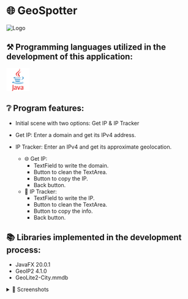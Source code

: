 # 🌐 GeoSpotter
<img src="https://i.imgur.com/1aJHmia.png" title="Logo" alt="Logo" width="580" height="70">

## ⚒️ Programming languages utilized in the development of this application:
  <img src="https://github.com/devicons/devicon/blob/master/icons/java/java-original-wordmark.svg" title="Java" alt="Java" width="60" height="60"/>

## ❔ Program features:
- Initial scene with two options: Get IP & IP Tracker
- Get IP: Enter a domain and get its IPv4 address.
- IP Tracker: Enter an IPv4 and get its approximate geolocation.

  - 🌐 Get IP:
      - TextField to write the domain.
      - Button to clean the TextArea.
      - Button to copy the IP.
      - Back button.
  - 🔎 IP Tracker:
      - TextField to write the IP.
      - Button to clean the TextArea.
      - Button to copy the info.
      - Back button.

## 📚  Libraries implemented in the development process: 
- JavaFX 20.0.1
- GeoIP2 4.1.0
- GeoLite2-City.mmdb

<details>
  <summary>📸 Screenshots</summary>

🌐 Get IP

   ![GetIP](https://i.imgur.com/IWWHa7M.jpg)

🔎 IP Tracker
  
   ![GetIP](https://i.imgur.com/S1vd89S.jpg)
  
</details>
